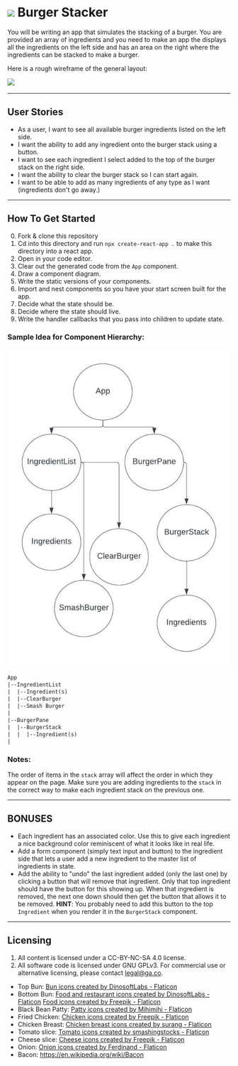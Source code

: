 # ![](https://ga-dash.s3.amazonaws.com/production/assets/logo-9f88ae6c9c3871690e33280fcf557f33.png) Burger Stacker

You will be writing an app that simulates the stacking of a burger. You are provided an array of ingredients and you need to make an app the displays all the ingredients on the left side and has an area on the right where the ingredients can be stacked to make a burger.

Here is a rough wireframe of the general layout:

![](https://i.imgur.com/beMtwGj.png)

___
## User Stories

* As a user, I want to see all available burger ingredients listed on the left side.
* I want the ability to add any ingredient onto the burger stack using a button.
* I want to see each ingredient I select added to the top of the burger stack on the right side.
* I want the ability to clear the burger stack so I can start again.
* I want to be able to add as many ingredients of any type as I want (ingredients don't go away.)

___
## How To Get Started
0. Fork & clone this repository
1. Cd into this directory and run `npx create-react-app .` to make this directory into a react app.
2. Open in your code editor.
3. Clear out the generated code from the `App` component.
4. Draw a component diagram.
5. Write the static versions of your components.
6. Import and nest components so you have your start screen built for the app.
8. Decide what the state should be.
9. Decide where the state should live.
10. Write the handler callbacks that you pass into children to update state.

### Sample Idea for Component Hierarchy:
![ComponentDiagram](/public/componentdiagram.jpeg)

```
App
|--IngredientList
|  |--Ingredient(s)
|  |--ClearBurger
|  |--Smash Burger
|
|--BurgerPane
|  |--BurgerStack
|  |  |--Ingredient(s)
|  
```

### Notes:
The order of items in the `stack` array will affect the order in which they appear on the page. Make sure you are adding ingredients to the `stack` in the correct way to make each ingredient stack on the previous one.

___
## BONUSES
* Each ingredient has an associated color. Use this to give each ingredient a nice background color reminiscent of what it looks like in real life.
* Add a form component (simply text input and button) to the ingredient side that lets a user add a new ingredient to the master list of ingredients in state.
* Add the ability to "undo" the last ingredient added (only the last one) by clicking a button that will remove that ingredient. Only that top ingredient should have the button for this showing up. When that ingredient is removed, the next one down should then get the button that allows it to be removed. **HINT**: You probably need to add this button to the top `Ingredient` when you render it in the `BurgerStack` component.
___
## Licensing
1. All content is licensed under a CC-BY-NC-SA 4.0 license.
2. All software code is licensed under GNU GPLv3. For commercial use or alternative licensing, please contact legal@ga.co.

- Top Bun: <a href="https://www.flaticon.com/free-icons/bun" title="bun icons">Bun icons created by DinosoftLabs - Flaticon</a>
- Bottom Bun: <a href="https://www.flaticon.com/free-icons/food-and-restaurant" title="food and restaurant icons">Food and restaurant icons created by DinosoftLabs - Flaticon</a>
<a href="https://www.flaticon.com/free-icons/food" title="food icons">Food icons created by Freepik - Flaticon</a>
- Black Bean Patty: <a href="https://www.flaticon.com/free-icons/patty" title="patty icons">Patty icons created by Mihimihi - Flaticon</a>
- Fried Chicken: <a href="https://www.flaticon.com/free-icons/chicken" title="chicken icons">Chicken icons created by Freepik - Flaticon</a>
- Chicken Breast: <a href="https://www.flaticon.com/free-icons/chicken-breast" title="chicken breast icons">Chicken breast icons created by surang - Flaticon</a>
- Tomato slice: <a href="https://www.flaticon.com/free-icons/tomato" title="tomato icons">Tomato icons created by smashingstocks - Flaticon</a>
- Cheese slice: <a href="https://www.flaticon.com/free-icons/cheese" title="cheese icons">Cheese icons created by Freepik - Flaticon</a>
- Onion: <a href="https://www.flaticon.com/free-icons/onion" title="onion icons">Onion icons created by Ferdinand - Flaticon</a>
- Bacon: https://en.wikipedia.org/wiki/Bacon 